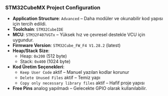 ### STM32CubeMX Project Configuration

- **Application Structure**: `Advanced` – Daha modüler ve okunabilir kod yapısı için tercih edildi.
- **Toolchain**: `STM32CubeIDE`
- **MCU**: `STM32F407VGTx` – Yüksek hız ve çevresel destekle VCU için uygundur.
- **Firmware Version**: `STM32Cube_FW_F4 V1.28.2` (latest)
- **Heap/Stack Size**:
  - Heap: `0x200` (512 byte)
  - Stack: `0x400` (1024 byte)
- **Kod Üretim Seçenekleri**:
  - `Keep User Code` aktif – Manuel yazılan kodlar korunur
  - `Delete Unused Files` aktif – Temiz yapı
  - `Copy only necessary library files` aktif – Hafif proje yapısı
- **Free Pins** analog yapılmadı – Gelecekte GPIO olarak kullanılabilir.